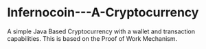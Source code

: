 # Infernocoin---A-Cryptocurrency
A simple Java Based Cryptocurrency with a wallet and transaction capabilities.
This is based on the Proof of Work Mechanism.
